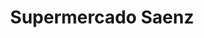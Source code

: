 ---
title: "Supermercado Saenz"
url: /ciudad-autonoma-de-buenos-aires/supermercado-saenz/
shop: Supermarkt
---